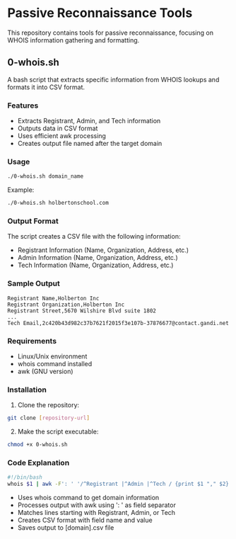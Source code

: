 # Passive Reconnaissance Tools

This repository contains tools for passive reconnaissance, focusing on WHOIS information gathering and formatting.

## 0-whois.sh

A bash script that extracts specific information from WHOIS lookups and formats it into CSV format.

### Features

- Extracts Registrant, Admin, and Tech information
- Outputs data in CSV format
- Uses efficient awk processing
- Creates output file named after the target domain

### Usage

```bash
./0-whois.sh domain_name
```

Example:
```bash
./0-whois.sh holbertonschool.com
```

### Output Format

The script creates a CSV file with the following information:
- Registrant Information (Name, Organization, Address, etc.)
- Admin Information (Name, Organization, Address, etc.)
- Tech Information (Name, Organization, Address, etc.)

### Sample Output

```csv
Registrant Name,Holberton Inc
Registrant Organization,Holberton Inc
Registrant Street,5670 Wilshire Blvd suite 1802
...
Tech Email,2c420b43d982c37b7621f2015f3e107b-37876677@contact.gandi.net
```

### Requirements

- Linux/Unix environment
- whois command installed
- awk (GNU version)

### Installation

1. Clone the repository:
```bash
git clone [repository-url]
```

2. Make the script executable:
```bash
chmod +x 0-whois.sh
```

### Code Explanation

```bash
#!/bin/bash
whois $1 | awk -F': ' '/^Registrant |^Admin |^Tech / {print $1 "," $2}' > "$1.csv"
```

- Uses whois command to get domain information
- Processes output with awk using ': ' as field separator
- Matches lines starting with Registrant, Admin, or Tech
- Creates CSV format with field name and value
- Saves output to [domain].csv file